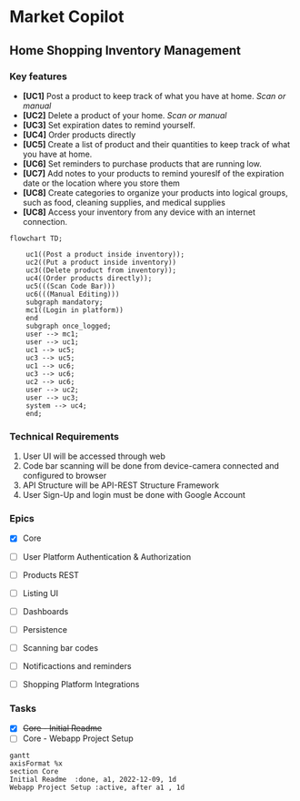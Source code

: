 # Market Copilot
## Home Shopping Inventory Management

### Key features
- **[UC1]** Post a product to keep track of what you have at home. _Scan or manual_
- **[UC2]** Delete a product of your home. _Scan or manual_
- **[UC3]** Set expiration dates to remind yourself.
- **[UC4]** Order products directly
- **[UC5]** Create a list of product and their quantities to keep track of what you have at home.
- **[UC6]** Set reminders to purchase products that are running low.
- **[UC7]** Add notes to your products to remind youreslf of the expiration date or the location where you store them
- **[UC8]** Create categories to organize your products into logical groups, such as food, cleaning supplies, and medical supplies
- **[UC8]** Access your inventory from any device with an internet connection.


``` mermaid
flowchart TD;

    uc1((Post a product inside inventory));
    uc2((Put a product inside inventory))
    uc3((Delete product from inventory));
    uc4((Order products directly));
    uc5(((Scan Code Bar)))
    uc6(((Manual Editing)))
    subgraph mandatory;
    mc1((Login in platform))
    end
    subgraph once_logged;
    user --> mc1;
    user --> uc1;
    uc1 --> uc5;
    uc3 --> uc5;
    uc1 --> uc6;
    uc3 --> uc6;
    uc2 --> uc6;
    user --> uc2;
    user --> uc3; 
    system --> uc4;
    end;
```


### Technical Requirements
1. User UI will be accessed through web
2. Code bar scanning will be done from device-camera connected and configured to browser
3. API Structure will be API-REST Structure Framework
4. User Sign-Up and login must be done with Google Account

### Epics
- [X] Core
- [ ] User Platform Authentication & Authorization
- [ ] Products REST
- [ ] Listing UI
- [ ] Dashboards
- [ ] Persistence
- [ ] Scanning bar codes
- [ ] Notificactions and reminders
- [ ] Shopping Platform Integrations


### Tasks
- [X] ~~Core - Initial Readme~~
- [ ] Core - Webapp Project Setup

``` mermaid
gantt
axisFormat %x
section Core
Initial Readme  :done, a1, 2022-12-09, 1d
Webapp Project Setup :active, after a1 , 1d
```